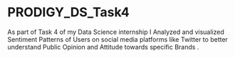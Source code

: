 # PRODIGY_DS_Task4

As part of Task 4 of my Data Science internship I Analyzed and visualized Sentiment Patterns of Users on social media platforms like Twitter  to better understand Public Opinion and Attitude towards specific Brands . 
